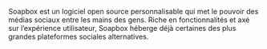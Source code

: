 Soapbox est un logiciel open source personnalisable qui met le pouvoir des médias sociaux entre les mains des gens.
Riche en fonctionnalités et axé sur l’expérience utilisateur, Soapbox héberge déjà certaines des plus grandes plateformes sociales alternatives.